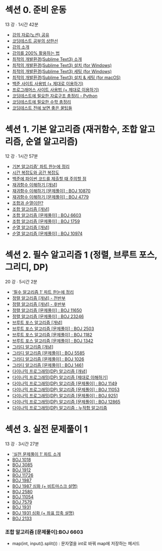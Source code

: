 # 섹션 0. 준비 운동

13
강 ∙ 1시간 42분

- [강의 자료(노션) 공유](#강의-자료-노션-공유)
- [코딩테스트 공부의 상한선](#코딩테스트-공부의-상한선)
- [강의 소개](#강의-소개)
- [강의를 200% 활용하는 법](#강의를-200-활용하는-법)
- [최적의 개발환경(Sublime Text3) 소개](#최적의-개발환경sublime-text3-소개)
- [최적의 개발환경(Sublime Text3) 설치 (for Windows)](#최적의-개발환경sublime-text3-설치-for-windows)
- [최적의 개발환경(Sublime Text3) 세팅 (for Windows)](#최적의-개발환경sublime-text3-세팅-for-windows)
- [최적의 개발환경(Sublime Text3) 설치 & 세팅 (for macOS)](#최적의-개발환경sublime-text3-설치--세팅-for-macos)
- [백준 사이트 사용법 (+ 제대로 이용하기)](#백준-사이트-사용법-제대로-이용하기)
- [프로그래머스 사이트 사용법 (+ 제대로 이용하기)](#프로그래머스-사이트-사용법-제대로-이용하기)
- [코딩테스트에 필요한 자료구조 총정리 - Python](#코딩테스트에-필요한-자료구조-총정리---python)
- [코딩테스트에 필요한 수학 총정리](#코딩테스트에-필요한-수학-총정리)
- [코딩테스트 전에 보면 좋은 꿀팁들](#코딩테스트-전에-보면-좋은-꿀팁들)

# 섹션 1. 기본 알고리즘 (재귀함수, 조합 알고리즘, 순열 알고리즘)

12
강 ∙ 1시간 57분

- [기본 알고리즘' 파트 한눈에 정리](#기본-알고리즘-파트-한눈에-정리)
- [시간 복잡도와 공간 복잡도](#시간-복잡도와-공간-복잡도)
- [백준에 파이썬 코드를 제출할 때 주의할 점](#백준에-파이썬-코드를-제출할-때-주의할-점)
- [재귀함수 이해하기 [개념]](#재귀함수-이해하기-개념)
- [재귀함수 이해하기 [문제풀이] : BOJ 10870](#재귀함수-이해하기-문제풀이--boj-10870)
- [재귀함수 이해하기 [문제풀이] : BOJ 4779](#재귀함수-이해하기-문제풀이--boj-4779)
- [조합과 순열이란?](#조합과-순열이란)
- [조합 알고리즘 [개념]](#조합-알고리즘-개념)
- [조합 알고리즘 [문제풀이] : BOJ 6603](#조합-알고리즘-문제풀이--boj-6603)
- [조합 알고리즘 [문제풀이] : BOJ 1759](#조합-알고리즘-문제풀이--boj-1759)
- [순열 알고리즘 [개념]](#순열-알고리즘-개념)
- [순열 알고리즘 [문제풀이] : BOJ 10974](#순열-알고리즘-문제풀이--boj-10974)

# 섹션 2. 필수 알고리즘 1 (정렬, 브루트 포스, 그리디, DP)

20
강 ∙ 5시간 2분

- ['필수 알고리즘 1' 파트 한눈에 정리](#필수-알고리즘-1-파트-한눈에-정리)
- [정렬 알고리즘 [개념] - 전반부](#정렬-알고리즘-개념---전반부)
- [정렬 알고리즘 [개념] - 후반부](#정렬-알고리즘-개념---후반부)
- [정렬 알고리즘 [문제풀이] : BOJ 11650](#정렬-알고리즘-문제풀이--boj-11650)
- [정렬 알고리즘 [문제풀이] : BOJ 23246](#정렬-알고리즘-문제풀이--boj-23246)
- [브루트 포스 알고리즘 [개념]](#브루트-포스-알고리즘-개념)
- [브루트 포스 알고리즘 [문제풀이] : BOJ 2503](#브루트-포스-알고리즘-문제풀이--boj-2503)
- [브루트 포스 알고리즘 [문제풀이] : BOJ 1182](#브루트-포스-알고리즘-문제풀이--boj-1182)
- [브루트 포스 알고리즘 [문제풀이] : BOJ 1342](#브루트-포스-알고리즘-문제풀이--boj-1342)
- [그리디 알고리즘 [개념]](#그리디-알고리즘-개념)
- [그리디 알고리즘 [문제풀이] : BOJ 5585](#그리디-알고리즘-문제풀이--boj-5585)
- [그리디 알고리즘 [문제풀이] : BOJ 1026](#그리디-알고리즘-문제풀이--boj-1026)
- [그리디 알고리즘 [문제풀이] : BOJ 1461](#그리디-알고리즘-문제풀이--boj-1461)
- [다이나믹 프로그래밍(DP) 알고리즘 [개념]](#다이나믹-프로그래밍dp-알고리즘-개념)
- [다이나믹 프로그래밍(DP) 알고리즘 [제대로 이해하기]](#다이나믹-프로그래밍dp-알고리즘-제대로-이해하기)
- [다이나믹 프로그래밍(DP) 알고리즘 [문제풀이] : BOJ 1149](#다이나믹-프로그래밍dp-알고리즘-문제풀이--boj-1149)
- [다이나믹 프로그래밍(DP) 알고리즘 [문제풀이] : BOJ 11053](#다이나믹-프로그래밍dp-알고리즘-문제풀이--boj-11053)
- [다이나믹 프로그래밍(DP) 알고리즘 [문제풀이] : BOJ 9251](#다이나믹-프로그래밍dp-알고리즘-문제풀이--boj-9251)
- [다이나믹 프로그래밍(DP) 알고리즘 [문제풀이] : BOJ 12865](#다이나믹-프로그래밍dp-알고리즘-문제풀이--boj-12865)
- [다이나믹 프로그래밍(DP) 알고리즘 : 누적합 알고리즘](#다이나믹-프로그래밍dp-알고리즘--누적합-알고리즘)

# 섹션 3. 실전 문제풀이 1

13
강 ∙ 3시간 27분

- ['실전 문제풀이 1' 파트 소개](#실전-문제풀이-1-파트-소개)
- [BOJ 1018](#boj-1018)
- [BOJ 3085](#boj-3085)
- [BOJ 1912](#boj-1912)
- [BOJ 11726](#boj-11726)
- [BOJ 1987](#boj-1987)
- [BOJ 1987 심화 (+ 비트마스크 설명)](#boj-1987-심화--비트마스크-설명)
- [BOJ 2580](#boj-2580)
- [BOJ 11054](#boj-11054)
- [BOJ 7579](#boj-7579)
- [BOJ 1931](#boj-1931)
- [BOJ 1931 심화 (+ 좌표 압축 설명)](#boj-1931-심화--좌표-압축-설명)
- [BOJ 2133](#boj-2133)

### 조합 알고리즘 [문제풀이]:BOJ 6603

- map(int, input().split()) : 문자열을 int로 바꿔 map에 저장하는 메서드
